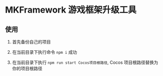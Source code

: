 # MKFramework 游戏框架升级工具

## 使用

1. 首先备份自己的项目

2. 在当前目录下执行命令 `npm i` 成功

3. 在当前目录下执行 `npm run start Cocos项目根路径`, Cocos 项目根路径替换为你的项目根路径
